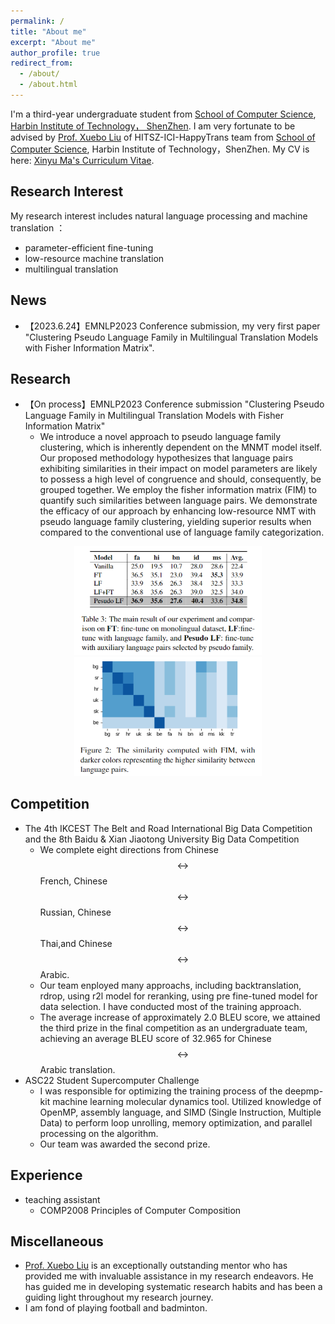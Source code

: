 ```yaml
---
permalink: /
title: "About me"
excerpt: "About me"
author_profile: true
redirect_from: 
  - /about/
  - /about.html
---
```


I'm a third-year undergraduate student from [School of Computer Science](http://cs.hitsz.edu.cn/), [Harbin Institute of Technology， ShenZhen](https://www.hitsz.edu.cn/index.html). I am very fortunate to be advised by [Prof. Xuebo Liu](https://sunbowliu.github.io/) of HITSZ-ICI-HappyTrans team from [School of Computer Science](http://cs.hitsz.edu.cn/), Harbin Institute of Technology，ShenZhen.
My CV is here: [Xinyu Ma's Curriculum Vitae](../assets/CV.pdf).
## Research Interest
My research interest includes natural language processing and machine translation ：
+  parameter-efficient fine-tuning
+  low-resource machine translation
+  multilingual translation


## News 
+ 【2023.6.24】EMNLP2023 Conference submission, my very first paper "Clustering Pseudo Language Family in Multilingual Translation Models with Fisher Information Matrix".

## Research
+ 【On process】EMNLP2023 Conference submission "Clustering Pseudo Language Family in Multilingual Translation Models with Fisher Information Matrix"
  +  We introduce a novel approach to pseudo language family clustering, which is inherently dependent on the MNMT model itself. Our proposed methodology hypothesizes that language pairs exhibiting similarities in their impact on model parameters are likely to possess a high level of congruence and should, consequently, be grouped together. We employ the fisher information matrix (FIM) to quantify such similarities between language pairs. We demonstrate the efficacy of our approach by enhancing low-resource NMT with pseudo language family clustering, yielding superior results when compared to the conventional use of language family categorization.

<center class="half">
     <img src="emnlp23\main.png" width="300"/><img src="emnlp23\similarity.png" width="300"/>
</center>

## Competition
+ The 4th IKCEST The Belt and Road International Big Data Competition and the 8th Baidu & Xian Jiaotong University Big Data Competition
  + We complete eight directions from Chinese $$ \leftrightarrow $$ French, Chinese $$ \leftrightarrow $$ Russian, Chinese $$ \leftrightarrow $$ Thai,and Chinese $$ \leftrightarrow $$ Arabic.
  + Our team enployed many approachs, including backtranslation, rdrop, using r2l model for reranking, using pre fine-tuned model for data selection. I have conducted most of the training approach.
  + The average increase of approximately 2.0 BLEU score, we attained the third prize in the final competition as an undergraduate team, achieving an average BLEU
score of 32.965 for Chinese $$ \leftrightarrow $$ Arabic translation.
+ ASC22 Student Supercomputer Challenge
  + I was responsible for optimizing the training process of the deepmp-kit machine learning molecular dynamics tool. Utilized knowledge of OpenMP, assembly language, and SIMD (Single Instruction, Multiple Data) to perform loop unrolling, memory optimization, and parallel processing on the algorithm.
  + Our team was awarded the second prize.


## Experience
+ teaching assistant
  + COMP2008 Principles of Computer Composition

## Miscellaneous
+ [Prof. Xuebo Liu](https://sunbowliu.github.io/) is an exceptionally outstanding mentor who has provided me with invaluable assistance in my research endeavors. He has guided me in developing systematic research habits and has been a guiding light throughout my research journey.
+ I am fond of playing football and badminton.



